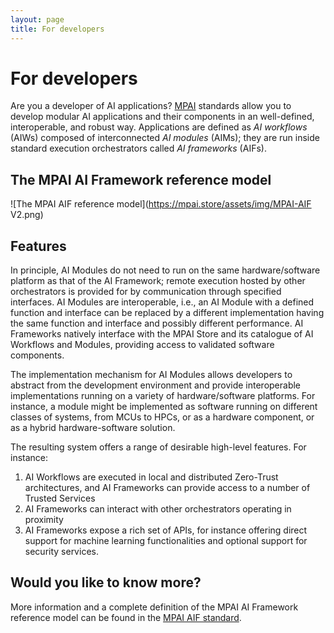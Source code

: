 ```yaml
---
layout: page
title: For developers
---
```


# For developers

Are you a developer of AI applications? [MPAI](https://mpai.community) standards allow you to develop modular AI applications and their components in an well-defined, interoperable, and robust way. Applications are defined as _AI workflows_ (AIWs) composed of interconnected _AI modules_ (AIMs); they are run inside standard execution orchestrators called _AI frameworks_ (AIFs).

## The MPAI AI Framework reference model

![The MPAI AIF reference model](https://mpai.store/assets/img/MPAI-AIF V2.png)

## Features

In principle, AI Modules do not need to run on the same hardware/software platform as that of the AI Framework; remote execution hosted by other orchestrators is provided for by communication through specified interfaces. AI Modules are interoperable, i.e., an AI Module with a defined function and interface can be replaced by a different implementation having the same function and interface and possibly different performance. AI Frameworks natively interface with the MPAI Store and its catalogue of AI Workflows and Modules, providing access to validated software components.

The implementation mechanism for AI Modules allows developers to abstract from the development environment and provide interoperable implementations running on a variety of hardware/software platforms. For instance, a module might be implemented as software running on different classes of systems, from MCUs to HPCs, or as a hardware component, or as a hybrid hardware-software solution.

The resulting system offers a range of desirable high-level features. For instance:
1. AI Workflows are executed in local and distributed Zero-Trust architectures, and AI Frameworks can provide access to a number of Trusted Services
2. AI Frameworks can interact with other orchestrators operating in proximity
3. AI Frameworks expose a rich set of APIs, for instance offering direct support for machine learning functionalities and optional support for security services.

## Would you like to know more?

More information and a complete definition of the MPAI AI Framework reference model can be found in the [MPAI AIF standard](https://mpai.community/standards/mpai-aif/https://mpai.community/standards/mpai-aif/).

